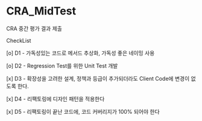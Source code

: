 # CRA\_MidTest

CRA 중간 평가 결과 제출



CheckList

\[o] D1 - 가독성있는 코드로 메서드 추상화, 가독성 좋은 네이밍 사용

\[o]  D2 - Regression Test를 위한 Unit Test 개발

\[x] D3 - 확장성을 고려한 설계, 정책과 등급이 추가되더라도 Client Code에 변경이 없도록 한다.

\[x] D4 - 리팩토링에 디자인 패턴을 적용한다

\[x] D5 - 리팩토링이 끝난 코드에, 코드 커버리지가 100% 되어야 한다

